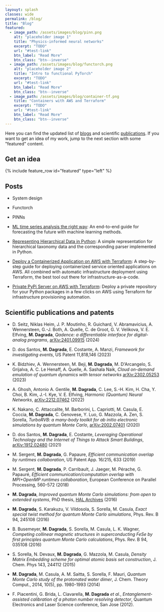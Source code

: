 ```yaml
---
layouyt: splash
classes: wide
permalink: /blog/
title: "Blog"
featured:
  - image_path: /assets/images/blog/pinn.png
    alt: "placeholder image 1"
    title: "Physics-informed neural networks"
    excerpt: "TODO"
    url: "#test-link"
    btn_label: "Read More"
    btn_class: "btn--inverse"    
  - image_path: /assets/images/blog/functorch.png
    alt: "placeholder image 2"
    title: "Intro to functional PyTorch"
    excerpt: "TODO"
    url: "#test-link"
    btn_label: "Read More"
    btn_class: "btn--inverse"
  - image_path: /assets/images/blog/container-tf.png
    title: "Containers with AWS and Terraform"
    excerpt: "TODO"
    url: "#test-link"
    btn_label: "Read More"
    btn_class: "btn--inverse"
---
```


Here you can find the updated list of [blogs](#posts) and scientific [publications](#scientific-publications-and-patents). If you want
to get an idea of my work, jump to the next section with some "featured" content.

## Get an idea

{% include feature_row id="featured" type="left" %}

## Posts

* System design

* Functorch

* PINNs

* [ML time series analysis the right way](https://medium.com/@MarioDagrada/ml-time-series-forecasting-the-right-way-cbf3678845ff): 
An end-to-end guide for forecasting the future with machine learning methods.

* [Representing Hierarchical Data in Python](https://medium.com/@MarioDagrada/represent-hierarchical-data-in-python-cd36ada5c71a): 
A simple representation for hierarchical taxonomy data and the corresponding parser implemented in Python.

* [Deploy a Containerized Application on AWS with Terraform](https://medium.com/faun/deploy-a-containerized-application-on-aws-with-terraform-bf929bb3bb6b): 
A step-by-step guide for deploying containerized service oriented applications on AWS. 
All combined with automatic infrastructure deployment using Terraform, the best tool out there for 
infrastructure-as-a-code.

* [Private PyPi Server on AWS with Terraform](https://medium.com/faun/private-pypi-server-on-aws-with-terraform-1c6b9409b450): 
Deploy a private repository for your Python packages in a few clicks on AWS using Terraform for 
infrastructure provisioning automation.

## Scientific publications and patents

* D. Seitz, Niklas Heim, J. P. Moutinho, R. Guichard, V. Abramavicius, A. Wennersteen, G.-J. Both, A. Quelle, C. de Groot, G. V. Velikova, V. E. Elfving, **M. Dagrada**,
_Qadence: a differentiable interface for digital-analog programs_,
[arXiv:2401.09915](https://arxiv.org/abs/2401.09915) (2024)

* D. dos Santos, **M. Dagrada**, E. Costante, A. Manzi,
_Framework for investigating events_,
US Patent 11,818,146 (2023)

* K. Bidzhiev, A. Wennersteen, M. Beji, **M. Dagrada**, M. D'Arcangelo, S. Grijalva, A. C. Le Henaff, A. Quelle, A. Sashala Naik,
_Cloud on-demand emulation of quantum dynamics with tensor networks_
[arXiv:2302.05253](https://arxiv.org/abs/2302.05253) (2023)

* A. Ghosh, Antonio A. Gentile, **M. Dagrada**, C. Lee, S.-H. Kim, H. Cha, Y. Choi, B. Kim, J.-I. Kye, V. E. Elfving,
_Harmonic (Quantum) Neural Networks_,
[arXiv:2212.07462](https://arxiv.org/abs/2212.07462) (2022)

* K. Nakano, C. Attaccalite, M. Barborini, L. Capriotti, M. Casula, E. Coccia, **M. Dagrada**, C. Genovese, Y. Luo, G. Mazzola, A. Zen, S. Sorella,
_TurboRVB: a many-body toolkit for ab initio electronic simulations by quantum Monte Carlo_, 
[arXiv:2002.07401](https://arxiv.org/abs/2002.07401) (2020)    

* D. dos Santos, **M. Dagrada**, E. Costante, 
_Leveraging Operational Technology and the Internet of Things to Attack Smart Buildings_,
[arXiv:1912.02480](https://arxiv.org/abs/1912.02480) (2021)

* M. Sergent, **M. Dagrada**, G. Papaure,
_Efficient communication overlap by runtimes collaboration_,
US Patent App. 16/215, 633 (2019)

* M. Sergent, **M. Dagrada**, P. Carribault, J. Jaeger, M. Pérache, G. Papauré,
_Efficient communication/computation overlap with MPI+OpenMP runtimes collaboration_,
European Conference on Parallel Processing, 560-572 (2018)

* **M. Dagrada**, _Improved quantum Monte Carlo simulations: from open to extended systems_, PhD thesis,
[HAL Archives](https://tel.archives-ouvertes.fr/tel-01478313/document) (2016)

* **M. Dagrada**, S. Karakuzu, V. Vildosola, S. Sorella, M. Casula, 
_Exact special twist method for quantum Monte Carlo simulations_, 
Phys. Rev. B 94, 245108 (2016)

* B. Busemeyer, **M. Dagrada**, S. Sorella, M. Casula, L. K. Wagner, 
_Competing collinear magnetic structures in superconducting FeSe by first principles quantum Monte Carlo calculations_, 
Phys. Rev. B 94, 035108 (2016)

* S. Sorella, N. Devaux, **M. Dagrada**, G. Mazzola, M. Casula,
_Density Matrix Embedding scheme for optimal atomic basis set construction_,
J. Chem. Phys 143, 244112 (2015)

* **M. Dagrada**, M. Casula, A. M. Saitta, S. Sorella, F. Mauri,
_Quantum Monte Carlo study of the protonated water dimer_,
J. Chem. Theory Comput., 2014, 10(5), pp. 1980-1993 (2014)

* F. Piacentini, G. Brida, L. Ciavarella, **M. Dagrada** _et al._, 
_Entanglement-assisted calibration of a photon number resolving detector_, 
Quantum Electronics and Laser Science conference, San Jose (2012).
